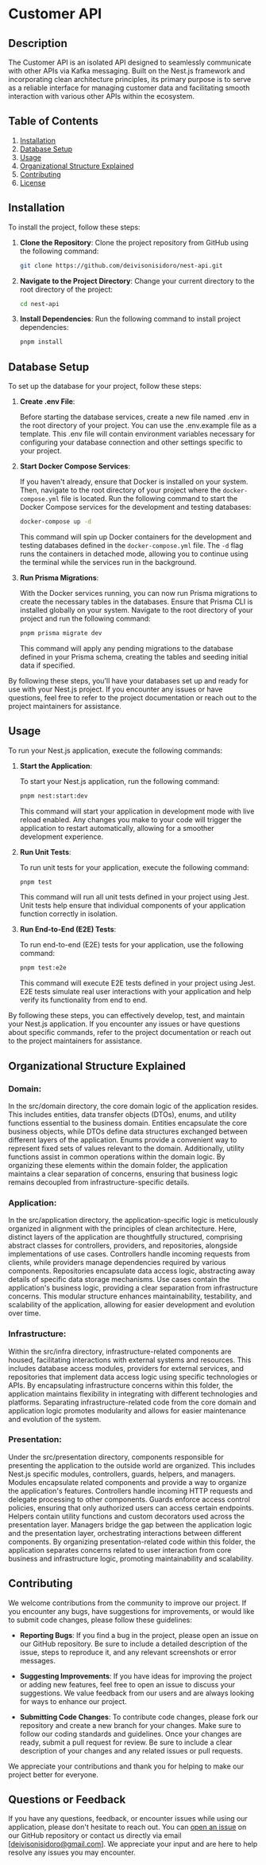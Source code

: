 # Customer API


## Description

The Customer API is an isolated API designed to seamlessly communicate with other APIs via Kafka messaging. Built on the Nest.js framework and incorporating clean architecture principles, its primary purpose is to serve as a reliable interface for managing customer data and facilitating smooth interaction with various other APIs within the ecosystem.

## Table of Contents

1. [Installation](#installation)
2. [Database Setup](#database-setup)
3. [Usage](#usage)
4. [Organizational Structure Explained](#organizational-structure-explained)
5. [Contributing](#contributing)
6. [License](#license)

## Installation

To install the project, follow these steps:

1. **Clone the Repository**: 
   Clone the project repository from GitHub using the following command:
   ```bash
   git clone https://github.com/deivisonisidoro/nest-api.git
   ```
2. **Navigate to the Project Directory**: 
   Change your current directory to the root directory of the project:
   ```bash
   cd nest-api
   ```
3. **Install Dependencies**:
   Run the following command to install project dependencies:
   ```bash	
   pnpm install
   ```
## Database Setup

To set up the database for your project, follow these steps:

1. **Create .env File**:

   Before starting the database services, create a new file named .env in the root directory of your project. You can use the .env.example file as a template. This .env file will contain environment variables necessary for configuring your database connection and other settings specific to your project.
2. **Start Docker Compose Services**:

   If you haven't already, ensure that Docker is installed on your system. Then, navigate to the root directory of your project where the `docker-compose.yml` file is located. Run the following command to start the Docker Compose services for the development and testing databases:
   ```bash 
   docker-compose up -d
   ```
   This command will spin up Docker containers for the development and testing databases defined in the `docker-compose.yml` file. The `-d` flag runs the containers in detached mode, allowing you to continue using the terminal while the services run in the background.

3. **Run Prisma Migrations**:

   With the Docker services running, you can now run Prisma migrations to create the necessary tables in the databases. Ensure that Prisma CLI is installed globally on your system. Navigate to the root directory of your project and run the following command:
   ```bash
   pnpm prisma migrate dev
   ```
   This command will apply any pending migrations to the database defined in your Prisma schema, creating the tables and seeding initial data if specified.

By following these steps, you'll have your databases set up and ready for use with your Nest.js project. If you encounter any issues or have questions, feel free to refer to the project documentation or reach out to the project maintainers for assistance.



## Usage

To run your Nest.js application, execute the following commands:

1. **Start the Application**:

   To start your Nest.js application, run the following command:
   ```bash
   pnpm nest:start:dev
   ```
   This command will start your application in development mode with live reload enabled. Any changes you make to your code will trigger the application to restart automatically, allowing for a smoother development experience.
2. **Run Unit Tests**:

   To run unit tests for your application, execute the following command:
   ````bash
   pnpm test
   ````
   This command will run all unit tests defined in your project using Jest. Unit tests help ensure that individual components of your application function correctly in isolation.
3. **Run End-to-End (E2E) Tests**:

   To run end-to-end (E2E) tests for your application, use the following command:
   ```bash
   pnpm test:e2e
   ```
   This command will execute E2E tests defined in your project using Jest. E2E tests simulate real user interactions with your application and help verify its functionality from end to end.

By following these steps, you can effectively develop, test, and maintain your Nest.js application. If you encounter any issues or have questions about specific commands, refer to the project documentation or reach out to the project maintainers for assistance.


## Organizational Structure Explained

### Domain:

In the src/domain directory, the core domain logic of the application resides. This includes entities, data transfer objects (DTOs), enums, and utility functions essential to the business domain. Entities encapsulate the core business objects, while DTOs define data structures exchanged between different layers of the application. Enums provide a convenient way to represent fixed sets of values relevant to the domain. Additionally, utility functions assist in common operations within the domain logic. By organizing these elements within the domain folder, the application maintains a clear separation of concerns, ensuring that business logic remains decoupled from infrastructure-specific details.

### Application:

In the src/application directory, the application-specific logic is meticulously organized in alignment with the principles of clean architecture. Here, distinct layers of the application are thoughtfully structured, comprising abstract classes for controllers, providers, and repositories, alongside implementations of use cases. Controllers handle incoming requests from clients, while providers manage dependencies required by various components. Repositories encapsulate data access logic, abstracting away details of specific data storage mechanisms. Use cases contain the application's business logic, providing a clear separation from infrastructure concerns. This modular structure enhances maintainability, testability, and scalability of the application, allowing for easier development and evolution over time.

### Infrastructure:

Within the src/infra directory, infrastructure-related components are housed, facilitating interactions with external systems and resources. This includes database access modules, providers for external services, and repositories that implement data access logic using specific technologies or APIs. By encapsulating infrastructure concerns within this folder, the application maintains flexibility in integrating with different technologies and platforms. Separating infrastructure-related code from the core domain and application logic promotes modularity and allows for easier maintenance and evolution of the system.

### Presentation:

Under the src/presentation directory, components responsible for presenting the application to the outside world are organized. This includes Nest.js specific modules, controllers, guards, helpers, and managers. Modules encapsulate related components and provide a way to organize the application's features. Controllers handle incoming HTTP requests and delegate processing to other components. Guards enforce access control policies, ensuring that only authorized users can access certain endpoints. Helpers contain utility functions and custom decorators used across the presentation layer. Managers bridge the gap between the application logic and the presentation layer, orchestrating interactions between different components. By organizing presentation-related code within this folder, the application separates concerns related to user interaction from core business and infrastructure logic, promoting maintainability and scalability.


## Contributing

We welcome contributions from the community to improve our project. If you encounter any bugs, have suggestions for improvements, or would like to submit code changes, please follow these guidelines:

- **Reporting Bugs**: If you find a bug in the project, please open an issue on our GitHub repository. Be sure to include a detailed description of the issue, steps to reproduce it, and any relevant screenshots or error messages.

- **Suggesting Improvements**: If you have ideas for improving the project or adding new features, feel free to open an issue to discuss your suggestions. We value feedback from our users and are always looking for ways to enhance our project.

- **Submitting Code Changes**: To contribute code changes, please fork our repository and create a new branch for your changes. Make sure to follow our coding standards and guidelines. Once your changes are ready, submit a pull request for review. Be sure to include a clear description of your changes and any related issues or pull requests.

We appreciate your contributions and thank you for helping to make our project better for everyone.


## Questions or Feedback

If you have any questions, feedback, or encounter issues while using our application, please don't hesitate to reach out. You can [open an issue](link_to_issue_tracker) on our GitHub repository or contact us directly via email [deivisonisidoro@gmail.com]. We appreciate your input and are here to help resolve any issues you may encounter.
